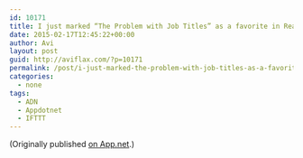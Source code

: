 ```yaml
---
id: 10171
title: I just marked “The Problem with Job Titles” as a favorite in Readability. http://www.readability.com/articles/pynobjyz
date: 2015-02-17T12:45:22+00:00
author: Avi
layout: post
guid: http://aviflax.com/?p=10171
permalink: /post/i-just-marked-the-problem-with-job-titles-as-a-favorite-in-readability-httpwww-readability-comarticlespynobjyz/
categories:
  - none
tags:
  - ADN
  - Appdotnet
  - IFTTT
---
```

(Originally published [on App.net](http://alpha.app.net/aviflax/post/52712560).)